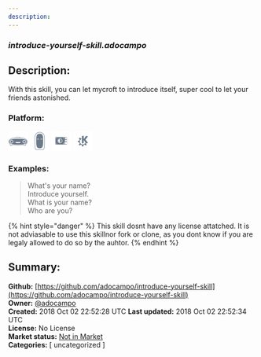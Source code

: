 ```yaml
---
description: 
---
```


### _introduce-yourself-skill.adocampo_  
## Description:  
With this skill, you can let mycroft to introduce itself, super cool to let your friends astonished.  
  
### Platform:  
 ![Mark I](../.gitbook/assets/mark-1-icon.png)  ![Mark II](../.gitbook/assets/mark-2-icon.png)  ![Picroft](../.gitbook/assets/picroft-icon.png)  ![plasmoid](../.gitbook/assets/kde.png)   
### Examples:  
> What's your name?  
> Introduce yourself.  
> What is your name?  
> Who are you?  
  
{% hint style="danger" %}
This skill dosnt have any license attatched. It is not adviasable to use this skillnor fork or clone, as you dont know if you are legaly allowed to do so by the auhtor.
{% endhint %}
  
## Summary:  
**Github:** [https://github.com/adocampo/introduce-yourself-skill](https://github.com/adocampo/introduce-yourself-skill)  
**Owner:** [@adocampo](https://github.com/adocampo)  
**Created:** 2018 Oct 02 22:52:28 UTC  **Last updated:** 2018 Oct 02 22:52:34 UTC  
**License:** No License  
**Market status:** [Not in Market](https://market.mycroft.ai/skill/)  
**Categories:** [ uncategorized ]   
